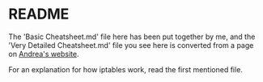 # README

The 'Basic Cheatsheet.md' file here has been put together by me, and the 'Very Detailed Cheatsheet.md' file you see here is converted from a page on [Andrea's website](https://www.andreafortuna.org/).

For an explanation for how iptables work, read the first mentioned file.
